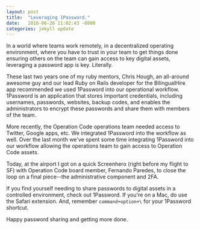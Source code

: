 ```yaml
---
layout: post
title:  "Leveraging 1Password."
date:   2016-06-26 11:02:43 -0800
categories: jekyll update
---
```

In a world where teams work remotely, in a decentralized operating environment, where you have to trust in your team to get things done ensuring others on the team can gain access to key digital assets, leveraging a password app is key. Literally.

These last two years one of my ruby mentors, Chris Hough, an all-around awesome guy and our lead Ruby on Rails developer for the BilingualHire app recommended we used 1Password into our operational workflow. 1Password is an application that stores important credentials, including usernames, passwords, websites, backup codes, and enables the administrators to encrypt these passwords and share them with members of the team.

More recently, the Operation Code operations team needed access to Twitter, Google apps, etc. We integrated 1Password into the workflow as well. Over the last month we've spent some time integrating 1Password into our workflow allowing the operations team to gain access to Operation Code assets.

Today, at the airport I got on a quick Screenhero (right before my flight to SF) with Operation Code board member, Fernando Paredes, to close the loop on a final piece--the administrative component and 2FA.

If you find yourself needing to share passwords to digital assets in a controlled environment, check out 1Password. If you're on a Mac, do use the Safari extension. And, remember `command+option+\` for your 1Password shortcut.

Happy password sharing and getting more done.
